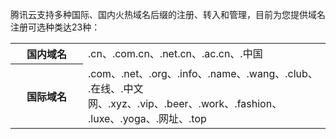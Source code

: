<style  rel="stylesheet"> table th:nth-of-type(1) { width: 100px; }table th:nth-of-type(2) { width: 100px; }</style>
腾讯云支持多种国际、国内火热域名后缀的注册、转入和管理，目前为您提供域名注册可选种类达23种：
<table>
<tr>
<th>国内域名</th>
<td>.cn、.com.cn、.net.cn、.ac.cn、.中国</td>
</tr>
<tr>
<th>国际域名</th>
<td>.com、.net、.org、.info、.name、.wang、.club、<br>.在线、.中文网、.xyz、.vip、.beer、.work、.fashion、<br>.luxe、.yoga、.网址、.top</td>
</tr>
</table>

